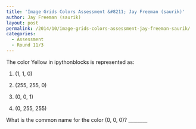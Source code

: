 ```yaml
---
title: 'Image Grids Colors Assessment &#8211; Jay Freeman (saurik)'
author: Jay Freeman (saurik)
layout: post
permalink: /2014/10/image-grids-colors-assessment-jay-freeman-saurik/
categories:
  - Assessment
  - Round 11/3
---
```

The color Yellow in ipythonblocks is represented as:

1) (1, 1, 0)

2) (255, 255, 0)

3) (0, 0, 1)

4) (0, 255, 255)

What is the common name for the color (0, 0, 0)? \___\_____
